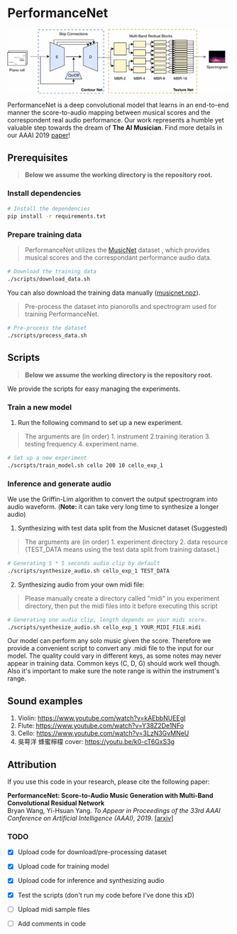 
# PerformanceNet


![Model image](https://github.com/bwang514/PerformanceNet/blob/master/model.jpg)

PerformanceNet is a deep convolutional model that learns in an end-to-end manner the score-to-audio mapping between musical scores and the correspondent real audio performance. Our work represents a humble yet valuable step towards the dream of **The AI Musician**. Find more details in our AAAI 2019 [paper](https://arxiv.org/abs/1811.04357)!


## Prerequisites

> __Below we assume the working directory is the repository root.__

### Install dependencies

  ```sh
  # Install the dependencies
  pip install -r requirements.txt
  ```

### Prepare training data

> PerformanceNet utilizes the [MusicNet](https://homes.cs.washington.edu/~thickstn/start.html) dataset
, which provides musical scores and the correspondant performance audio data.

```sh
# Download the training data
./scripts/download_data.sh
```
You can also download the training data manually
([musicnet.npz](https://homes.cs.washington.edu/~thickstn/media/musicnet.npz)).

> Pre-process the dataset into pianorolls and spectrogram used for training PerformanceNet.

```sh
# Pre-process the dataset
./scripts/process_data.sh
```
## Scripts

> __Below we assume the working directory is the repository root.__

We provide the scripts for easy managing the experiments.

### Train a new model

1. Run the following command to set up a new experiment.

> The arguments are (in order) 1. instrument 2.training iteration 3. testing frequency 4. experiment name.

   ```sh
   # Set up a new experiment
   ./scripts/train_model.sh cello 200 10 cello_exp_1
   ```

### Inference and generate audio

We use the Griffin-Lim algorithm to convert the output spectrogram into audio waveform. (__Note:__ it can take very long time to synthesize a longer audio)

1. Synthesizing with test data split from the Musicnet dataset (Suggested)

> The arguments are (in order) 1. experiment directory 2. data resource (TEST_DATA means using the test data split from training dataset.)

   ```sh
   # Generating 5 * 5 seconds audio clip by default
   ./scripts/synthesize_audio.sh cello_exp_1 TEST_DATA
   ```

2. Synthesizing audio from your own midi file:

> Please manually create a directory called "midi" in you experiment directory, then put the midi files into it before executing this script

   ```sh
   # Generating one audio clip, length depends on your midi score. 
   ./scripts/synthesize_audio.sh cello_exp_1 YOUR_MIDI_FILE.midi
   ```

Our model can perform any solo music given the score. Therefore we provide a convenient script to convert any .midi file to the input for our model. The quality could vary in different keys, as some notes may never appear in training data. Common keys (C, D, G) should work well though. Also it's important to make sure the note range is within the instrument's range.


## Sound examples

1. Violin: https://www.youtube.com/watch?v=kAEbbNUEEgI
2. Flute: https://www.youtube.com/watch?v=Y38Z2De1NFo
3. Cello: https://www.youtube.com/watch?v=3LzN3GvMNeU
4. 吳萼洋 蜂蜜檸檬 cover: https://youtu.be/k0-cT6GxS3g

## Attribution

If you use this code in your research, please cite the following paper:

__PerformanceNet: Score-to-Audio Music Generation with Multi-Band Convolutional Residual Network__<br>
Bryan Wang, Yi-Hsuan Yang. _To Appear in Proceedings of the 33rd AAAI Conference on Artificial Intelligence (AAAI), 2019_. [[arxiv](https://arxiv.org/abs/1811.04357)]



### TODO
- [x] Upload code for download/pre-processing dataset
- [x] Upload code for training model
- [x] Upload code for inference and synthesizing audio
- [x] Test the scripts (don't run my code before I've done this xD)
- [ ] Upload midi sample files
- [ ] Add comments in code

